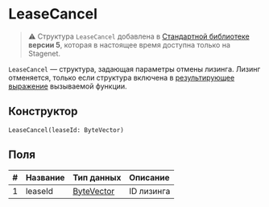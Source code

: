 # LeaseCancel

> :warning: Структура `LeaseCancel` добавлена в [Стандартной библиотеке](/ru/ride/script/standard-library) **версии 5**, которая в настоящее время доступна только на Stagenet.

`LeaseCancel` — структура, задающая параметры отмены лизинга. Лизинг отменяется, только если структура включена в [результирующее выражение](/ru/ride/functions/callable-function#резуnьтат-выпоnнения-2) вызываемой функции.

## Конструктор

```ride
LeaseCancel(leaseId: ByteVector)
```

## Поля

| # | Название | Тип данных | Описание |
| :--- | :--- | :--- | :--- |
| 1 | leaseId | [ByteVector](/ru/ride/data-types/byte-vector) | ID лизинга |
